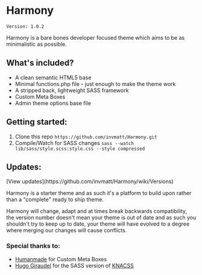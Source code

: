 <h1>Harmony</h1>

<code>Version: 1.0.2</code>

<p>Harmony is a bare bones developer focused theme which aims to be as minimalistic as possible.</p>

<h2>What's included?</h2>
<ul>
  <li>A clean semantic HTML5 base</li>
  <li>Minimal functions.php file - just enough to make the theme work</li>
  <li>A stripped back, lightweight SASS framework</li>
  <li>Custom Meta Boxes</li>
  <li>Admin theme options base file</li>
</ul>

<h2>Getting started:</h2>
<ol>
  <li>Clone this repo <code>https://github.com/invmatt/Harmony.git</code></li>
  <li>Compile/Watch for SASS changes <code>sass --watch lib/sass/style.scss:style.css --style compressed</code></li>
</ol>

<h2>Updates:</h2>
[View updates](https://github.com/invmatt/Harmony/wiki/Versions)

<p>Harmony is a starter theme and as such it's a platform to build upon rather than a "complete" ready to ship theme.</p>

<p>Harmony will change, adapt and at times break backwards compatibility, the version number doesn't mean your theme is out of date and as such you shouldn't try to keep up to date, your theme will have evolved to a degree where merging our changes will cause conflicts.</p>

<h3>Special thanks to:</h3>

<ul>
  <li><a href="https://github.com/humanmade/Custom-Meta-Boxes">Humanmade</a> for Custom Meta Boxes</li>
  <li><a href="https://github.com/HugoGiraudel/KNACSS-Sass">Hugo Giraudel</a> for the SASS version of <a href="http://www.knacss.com">KNACSS</a></li>
</ul>
